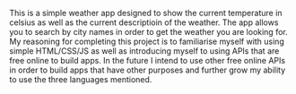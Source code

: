 This is a simple weather app designed to show the current temperature in celsius as well as the current descriptioin of the weather. The app allows you to search by city names in order to get the weather you are looking for. My reasoning for completing this project is to
familiarise myself with using simple HTML/CSS/JS as well as introducing myself to using APIs that are free online to build apps. In the future I intend to use other free online APIs in order to build apps that have other purposes and further grow my ability to use
the three languages mentioned.
